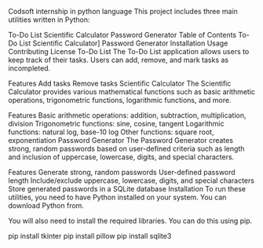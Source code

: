 Codsoft internship in python language
This project includes three main utilities written in Python:

To-Do List
Scientific Calculator
Password Generator
Table of Contents
To-Do List
Scientific Calculator]
Password Generator
Installation
Usage
Contributing
License
To-Do List
The To-Do List application allows users to keep track of their tasks. Users can add, remove, and mark tasks as incompleted.

Features
Add tasks
Remove tasks
Scientific Calculator
The Scientific Calculator provides various mathematical functions such as basic arithmetic operations, trigonometric functions, logarithmic functions, and more.

Features
Basic arithmetic operations: addition, subtraction, multiplication, division
Trigonometric functions: sine, cosine, tangent
Logarithmic functions: natural log, base-10 log
Other functions: square root, exponentiation
Password Generator
The Password Generator creates strong, random passwords based on user-defined criteria such as length and inclusion of uppercase, lowercase, digits, and special characters.

Features
Generate strong, random passwords
User-defined password length
Include/exclude uppercase, lowercase, digits, and special characters
Store generated passwords in a SQLite database
Installation
To run these utilities, you need to have Python installed on your system. You can download Python from.

You will also need to install the required libraries. You can do this using pip.

pip install tkinter
pip install pillow
pip install sqlite3
